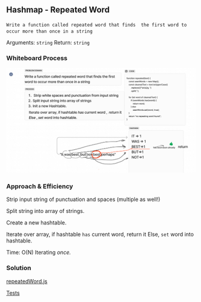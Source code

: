 ## Hashmap - Repeated Word
`Write a function called repeated word that finds 
the first word to occur more than once in a string`

Arguments: `string`
Return: `string`

### Whiteboard Process
![img.png](img.png)<!-- Embedded whiteboard image -->


### Approach & Efficiency
Strip input string of punctuation and spaces (multiple as well!)

Split string into array of strings.

Create a new hashtable.

Iterate over array, if hashtable `has` current word, return it
Else, `set` word into hashtable.
<!-- What approach did you take? Why? What is the Big O space/time for this approach? -->
Time: O(N) Iterating _once._  

### Solution  
[repeatedWord.js](repeatedWord.js)

[Tests](__tests__%2FrepeatedWord.test.js)

<!-- Show how to run your code, and examples of it in action -->